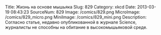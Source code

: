 Title: Жизнь на основе мышьяка 
Slug: 829 
Category: xkcd 
Date: 2013-03-19 08:43:23 
SourceNum: 829 
Image: /comics/829.png 
MicroImage: /comics/829_micro.png 
MiniImage: /comics/829_mini.png 
Description: Согласно статье, недавно опубликованной в журнале Science, журналисты не способны на обитание в высокомышьяковой среде. 

